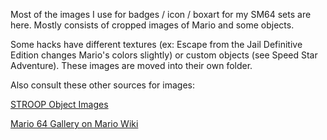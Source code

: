 Most of the images I use for badges / icon / boxart for my SM64 sets are here. Mostly consists of cropped images of Mario and some objects.

Some hacks have different textures (ex: Escape from the Jail Definitive Edition changes Mario's colors slightly) or custom objects (see Speed Star Adventure). These images are moved into their own folder.

Also consult these other sources for images:

[STROOP Object Images](https://github.com/SM64-TAS-ABC/STROOP/tree/Development/STROOP/Resources/Object%20Images)

[Mario 64 Gallery on Mario Wiki](https://www.mariowiki.com/Gallery:Super_Mario_64)